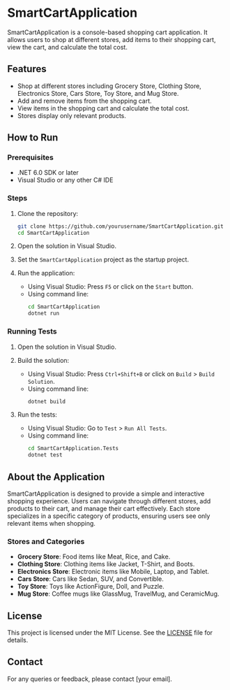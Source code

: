 # SmartCartApplication

SmartCartApplication is a console-based shopping cart application. It allows users to shop at different stores, add items to their shopping cart, view the cart, and calculate the total cost.

## Features

- Shop at different stores including Grocery Store, Clothing Store, Electronics Store, Cars Store, Toy Store, and Mug Store.
- Add and remove items from the shopping cart.
- View items in the shopping cart and calculate the total cost.
- Stores display only relevant products.

## How to Run

### Prerequisites

- .NET 6.0 SDK or later
- Visual Studio or any other C# IDE

### Steps

1. Clone the repository:
    ```bash
    git clone https://github.com/yourusername/SmartCartApplication.git
    cd SmartCartApplication
    ```

2. Open the solution in Visual Studio.

3. Set the `SmartCartApplication` project as the startup project.

4. Run the application:
    - Using Visual Studio: Press `F5` or click on the `Start` button.
    - Using command line:
        ```bash
        cd SmartCartApplication
        dotnet run
        ```

### Running Tests

1. Open the solution in Visual Studio.

2. Build the solution:
    - Using Visual Studio: Press `Ctrl+Shift+B` or click on `Build` > `Build Solution`.
    - Using command line:
        ```bash
        dotnet build
        ```

3. Run the tests:
    - Using Visual Studio: Go to `Test` > `Run All Tests`.
    - Using command line:
        ```bash
        cd SmartCartApplication.Tests
        dotnet test
        ```

## About the Application

SmartCartApplication is designed to provide a simple and interactive shopping experience. Users can navigate through different stores, add products to their cart, and manage their cart effectively. Each store specializes in a specific category of products, ensuring users see only relevant items when shopping.

### Stores and Categories

- **Grocery Store**: Food items like Meat, Rice, and Cake.
- **Clothing Store**: Clothing items like Jacket, T-Shirt, and Boots.
- **Electronics Store**: Electronic items like Mobile, Laptop, and Tablet.
- **Cars Store**: Cars like Sedan, SUV, and Convertible.
- **Toy Store**: Toys like ActionFigure, Doll, and Puzzle.
- **Mug Store**: Coffee mugs like GlassMug, TravelMug, and CeramicMug.

## License

This project is licensed under the MIT License. See the [LICENSE](LICENSE) file for details.

## Contact

For any queries or feedback, please contact [your email].

